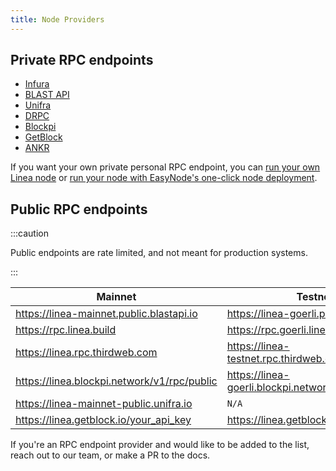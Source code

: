 ```yaml
---
title: Node Providers
---
```


## Private RPC endpoints

- [Infura](https://www.infura.io/)
- [BLAST API](https://blastapi.io/)
- [Unifra](https://unifra.io/)
- [DRPC](https://drpc.org/)
- [Blockpi](https://blockpi.io/)
- [GetBlock](https://getblock.io/)
- [ANKR](https://www.ankr.com/rpc/)

If you want your own private personal RPC endpoint, you can [run your own Linea node](/docs/build-on-linea/run-a-node.mdx) 
or [run your node with EasyNode's one-click node deployment](https://app.easy-node.xyz/).

## Public RPC endpoints

:::caution

Public endpoints are rate limited, and not meant for production systems.

:::

| Mainnet | Testnet |
| --- | --- |
| https://linea-mainnet.public.blastapi.io | https://linea-goerli.public.blastapi.io |
| https://rpc.linea.build | https://rpc.goerli.linea.build |
| https://linea.rpc.thirdweb.com | https://linea-testnet.rpc.thirdweb.com |
| https://linea.blockpi.network/v1/rpc/public | https://linea-goerli.blockpi.network/v1/rpc/public |
| https://linea-mainnet-public.unifra.io | `N/A` |
| https://linea.getblock.io/your_api_key | https://linea.getblock.io/your_api_key | 

If you're an RPC endpoint provider and would like to be added to the list, reach out to our team, or make a PR to the docs.
